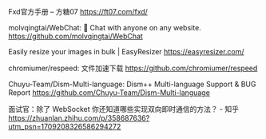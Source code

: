 Fxd官方手册 – 方糖07
https://ft07.com/fxd/

molvqingtai/WebChat: 💬 Chat with anyone on any website.
https://github.com/molvqingtai/WebChat

Easily resize your images in bulk | EasyResizer
https://easyresizer.com/

chromiumer/respeed: 文件加速下载
https://github.com/chromiumer/respeed

Chuyu-Team/Dism-Multi-language: Dism++ Multi-language Support & BUG Report
https://github.com/Chuyu-Team/Dism-Multi-language

面试官：除了 WebSocket 你还知道哪些实现双向即时通信的方法？ - 知乎
https://zhuanlan.zhihu.com/p/358687636?utm_psn=1709208326586294272

